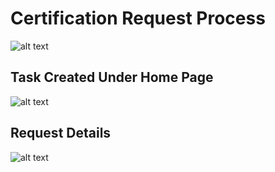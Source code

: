 Certification Request Process
===========

![alt text](../../images/recruiting/certification-request-profile.png "Certification Request")

Task Created Under Home Page
----
![alt text](../../images/recruiting/certification-task-profile.png "Certification Request")

Request Details
----
![alt text](../../images/recruiting/certification-request-details.png "Certification Request")